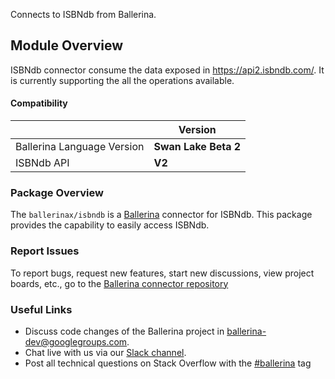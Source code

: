 Connects to ISBNdb from Ballerina.

## Module Overview

 ISBNdb connector consume the data exposed in https://api2.isbndb.com/. It is currently supporting the all the operations available.

#### Compatibility
|                               | Version               |
|-------------------------------|-----------------------|
| Ballerina Language Version    |  **Swan Lake Beta 2** |
|          ISBNdb API           |         **V2**        |

### Package Overview
The `ballerinax/isbndb` is a [Ballerina](https://ballerina.io/) connector for  ISBNdb.
This package provides the capability to easily access ISBNdb.
### Report Issues
To report bugs, request new features, start new discussions, view project boards, etc., go to the [Ballerina connector repository](link)
### Useful Links
- Discuss code changes of the Ballerina project in [ballerina-dev@googlegroups.com](mailto:ballerina-dev@googlegroups.com).
- Chat live with us via our [Slack channel](https://ballerina.io/community/slack/).
- Post all technical questions on Stack Overflow with the [#ballerina](https://stackoverflow.com/questions/tagged/ballerina) tag
